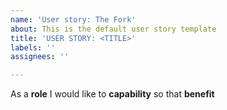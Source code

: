 ```yaml
---
name: 'User story: The Fork'
about: This is the default user story template
title: 'USER STORY: <TITLE>'
labels: ''
assignees: ''

---
```


As a **role** I would like to **capability** so that **benefit**
